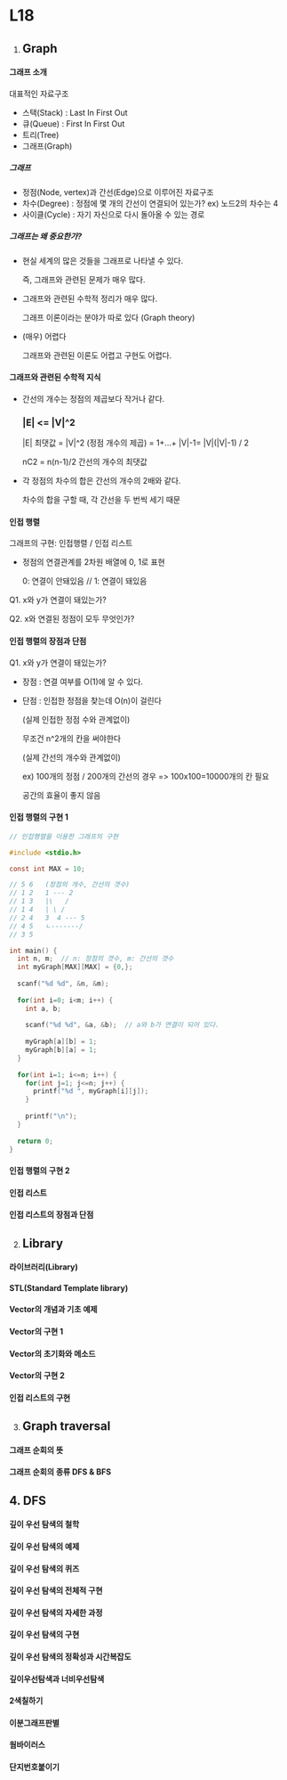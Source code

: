 # L18

1. ## Graph

#### 그래프 소개

대표적인 자료구조

* 스택(Stack) : Last In First Out
* 큐(Queue) : First In First Out
* 트리(Tree)
* 그래프(Graph)

##### 그래프

* 정점(Node, vertex)과 간선(Edge)으로 이루어진 자료구조
* 차수(Degree) : 정점에 몇 개의 간선이 연결되어 있는가? ex) 노드2의 차수는 4
* 사이클(Cycle) : 자기 자신으로 다시 돌아올 수 있는 경로

##### 그래프는 왜 중요한가?

* 현실 세계의 많은 것들을 그래프로 나타낼 수 있다.

  즉, 그래프와 관련된 문제가 매우 많다.

* 그래프와 관련된 수학적 정리가 매우 많다.

  그래프 이론이라는 분야가 따로 있다 (Graph theory)

* (매우) 어렵다

  그래프와 관련된 이론도 어렵고 구현도 어렵다.



#### 그래프와 관련된 수학적 지식

* 간선의 개수는 정점의 제곱보다 작거나 같다.

  ### |E| <= |V|^2

  |E| 최댓값 = |V|^2 (정점 개수의 제곱) = 1+...+ |V|-1= |V|(|V|-1) / 2

  nC2 = n(n-1)/2 간선의 개수의 최댓값

* 각 정점의 차수의 합은 간선의 개수의 2배와 같다.

  차수의 합을 구할 때, 각 간선을 두 번씩 세기 때문



#### 인접 행렬

그래프의 구현: 인접행렬  /  인접 리스트

* 정점의 연결관계를 2차원 배열에 0, 1로 표현

  0: 연결이 안돼있음  //  1: 연결이 돼있음

Q1. x와 y가 연결이 돼있는가?

Q2. x와 연결된 정점이 모두 무엇인가?



#### 인접 행렬의 장점과 단점

Q1. x와 y가 연결이 돼있는가?

* 장점 : 연결 여부를 O(1)에 알 수 있다.

* 단점 : 인접한 정점을 찾는데 O(n)이 걸린다

  (실제 인접한 정점 수와 관계없이)

  무조건 n^2개의 칸을 써야한다

  (실제 간선의 개수와 관계없이)

  ex) 100개의 정점 / 200개의 간선의 경우 => 100x100=10000개의 칸 필요

  공간의 효율이 좋지 않음



#### 인접 행렬의 구현 1

```c
// 인접행렬을 이용한 그래프의 구현

#include <stdio.h>

const int MAX = 10;

// 5 6   (정점의 개수, 간선의 갯수)
// 1 2   1 --- 2
// 1 3   |\   /
// 1 4   | \ /
// 2 4   3  4 --- 5
// 4 5   ㄴ-------/
// 3 5

int main() {
  int n, m;  // n: 정점의 갯수, m: 간선의 갯수
  int myGraph[MAX][MAX] = {0,};
  
  scanf("%d %d", &n, &m);
  
  for(int i=0; i<m; i++) {
    int a, b;
    
    scanf("%d %d", &a, &b);  // a와 b가 연결이 되어 있다.
    
    myGraph[a][b] = 1;
    myGraph[b][a] = 1;
  }
  
  for(int i=1; i<=n; i++) {
    for(int j=1; j<=n; j++) {
      printf("%d ", myGraph[i][j]);
    }
    
    printf("\n");
  }
  
  return 0;
}
```





#### 인접 행렬의 구현 2



#### 인접 리스트



#### 인접 리스트의 장점과 단점



2. ## Library

#### 라이브러리(Library)



#### STL(Standard Template library)



#### Vector의 개념과 기초 예제



#### Vector의 구현 1



#### Vector의 초기화와 메소드



#### Vector의 구현 2



#### 인접 리스트의 구현



3. ## Graph traversal

#### 그래프 순회의 뜻



#### 그래프 순회의 종류 DFS & BFS



##  4. DFS

#### 깊이 우선 탐색의 철학



#### 깊이 우선 탐색의 예제



#### 깊이 우선 탐색의 퀴즈



#### 깊이 우선 탐색의 전체적 구현



#### 깊이 우선 탐색의 자세한 과정



#### 깊이 우선 탐색의 구현



#### 깊이 우선 탐색의 정확성과 시간복잡도



#### 깊이우선탐색과 너비우선탐색



#### 2색칠하기



#### 이분그래프판별



#### 웜바이러스



#### 단지번호붙이기



